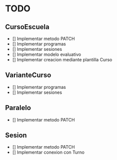 # TODO

## CursoEscuela

- [] Implementar metodo PATCH
- [] Implementar programas
- [] Implementar sesiones
- [] Implementar modelo evaluativo
- [] Implementar creacion mediante plantilla Curso

## VarianteCurso

- [] Implementar programas
- [] Implementar sesiones

## Paralelo

- [] Implementar metodo PATCH

## Sesion

- [] Implementar metodo PATCH
- [] Implementar conexion con Turno
